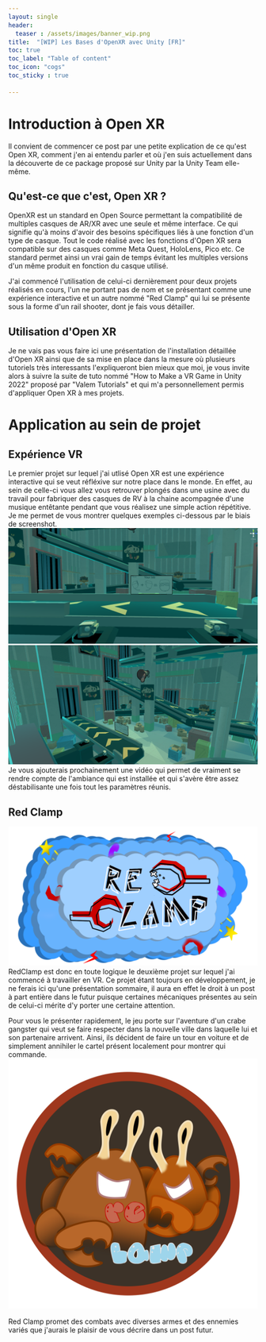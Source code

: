 ```yaml
---
layout: single
header:
  teaser : /assets/images/banner_wip.png
title:  "[WIP] Les Bases d'OpenXR avec Unity [FR]"
toc: true
toc_label: "Table of content"
toc_icon: "cogs"
toc_sticky : true

---
```


# Introduction à Open XR

Il convient de commencer ce post par une petite explication de ce qu'est Open XR, comment j'en ai entendu parler et où j'en suis actuellement dans la découverte de ce package proposé sur Unity par la Unity Team elle-même. 

## Qu'est-ce que c'est, Open XR ?

OpenXR est un standard en Open Source permettant la compatibilité de multiples casques de AR/XR avec une seule et même interface. Ce qui signifie qu'à moins d'avoir des besoins spécifiques liés à une fonction d'un type de casque. Tout le code réalisé avec les fonctions d'Open XR sera compatible sur des casques comme Meta Quest, HoloLens, Pico etc. Ce standard permet ainsi un vrai gain de temps évitant les multiples versions d'un même produit en fonction du casque utilisé.

J'ai commencé l'utilisation de celui-ci dernièrement pour deux projets réalisés en cours, l'un ne portant pas de nom et se présentant comme une expérience interactive et un autre nommé "Red Clamp" qui lui se présente sous la forme d'un rail shooter, dont je fais vous détailler.
## Utilisation d'Open XR

Je ne vais pas vous faire ici une présentation de l'installation détaillée d'Open XR ainsi que de sa mise en place dans la mesure où plusieurs tutoriels très interessants l'expliqueront bien mieux que moi, je vous invite alors à suivre la suite de tuto nommé "How to Make a VR Game in Unity 2022" proposé par "Valem Tutorials" et qui m'a personnellement permis d'appliquer Open XR à mes projets. 

# Application au sein de projet
## Expérience VR
Le premier projet sur lequel j'ai utlisé Open XR est une expérience interactive qui se veut réfléxive sur notre place dans le monde. En effet, au sein de celle-ci vous allez vous retrouver plongés dans une usine avec du travail pour fabriquer des casques de RV à la chaine acompagnée d'une musique entêtante pendant que vous réalisez une simple action répétitive. Je me permet de vous montrer quelques exemples ci-dessous par le biais de screenshot. 
![vrExpScreen01](/assets/images/vrExpScreen01.png)
![vrExpScreen02](/assets/images/vrExpScreen02.png)
Je vous ajouterais prochainement une vidéo qui permet de vraiment se rendre compte de l'ambiance qui est installée et qui s'avère être assez déstabilisante une fois tout les paramètres réunis. 

## Red Clamp
![redClampLogo01](/assets/images/redClampLogo01.png)
RedClamp est donc en toute logique le deuxième projet sur lequel j'ai commencé à travailler en VR. Ce projet étant toujours en développement, je ne ferais ici qu'une présentation sommaire, il aura en effet le droit à un post à part entière dans le futur puisque certaines mécaniques présentes au sein de celui-ci mérite d'y porter une certaine attention. 

Pour vous le présenter rapidement, le jeu porte sur l'aventure d'un crabe gangster qui veut se faire respecter dans la nouvelle ville dans laquelle lui et son partenaire arrivent. Ainsi, ils décident de faire un tour en voiture et de simplement annihiler le cartel présent localement pour montrer qui commande.
![redClampLogo02](/assets/images/redClampLogo02.png)

Red Clamp promet des combats avec diverses armes et des ennemies variés que j'aurais le plaisir de vous décrire dans un post futur. 